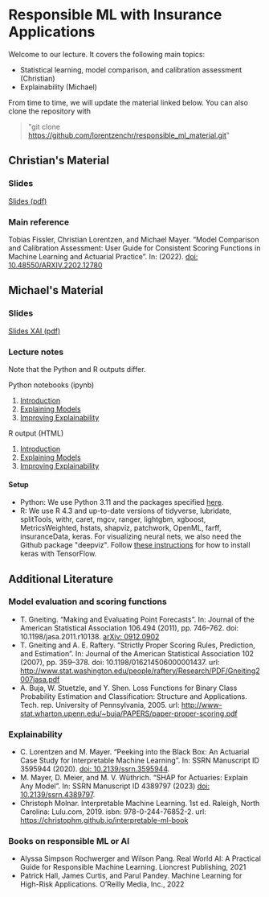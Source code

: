 # Responsible ML with Insurance Applications

Welcome to our lecture. It covers the following main topics:

- Statistical learning, model comparison, and calibration assessment (Christian)
- Explainability (Michael)

From time to time, we will update the material linked below. You can also clone the repository with 

> "git clone https://github.com/lorentzenchr/responsible_ml_material.git"

## Christian's Material

### Slides

[Slides (pdf)](https://github.com/lorentzenchr/responsible_ml_material/blob/main/lecture_slides.pdf)

### Main reference

Tobias Fissler, Christian Lorentzen, and Michael Mayer. “Model Comparison and Calibration Assessment: User Guide for Consistent Scoring Functions in Machine Learning and Actuarial Practice”. In: (2022). [doi: 10.48550/ARXIV.2202.12780](https://doi.org/10.48550/ARXIV.2202.12780)

## Michael's Material

### Slides

[Slides XAI (pdf)](https://github.com/lorentzenchr/responsible_ml_material/blob/main/slides_xai.pdf)

### Lecture notes

Note that the Python and R outputs differ.

Python notebooks (ipynb)

1. [Introduction](py/xai_1_introduction.ipynb)
2. [Explaining Models](py/xai_2_explaining_models.ipynb)
3. [Improving Explainability](py/xai_3_improving_explainability.ipynb)

R output (HTML)

1. [Introduction](https://lorentzenchr.github.io/responsible_ml_material/xai_1_introduction.html)
2. [Explaining Models](https://lorentzenchr.github.io/responsible_ml_material/xai_2_explaining_models.html)
3. [Improving Explainability](https://lorentzenchr.github.io/responsible_ml_material/xai_3_improving_explainability.html)

#### Setup

- Python: We use Python 3.11 and the packages specified [here](py/requirements.txt).
- R: We use R 4.3 and up-to-date versions of tidyverse, lubridate, splitTools, withr, caret, mgcv, ranger, lightgbm, xgboost, MetricsWeighted, hstats, shapviz, patchwork, OpenML, farff, insuranceData, keras. For visualizing neural nets, we also need the Github package "deepviz". Follow [these instructions](https://tensorflow.rstudio.com/reference/keras/install_keras) for how to install keras with TensorFlow.

## Additional Literature

### Model evaluation and scoring functions

- T. Gneiting. “Making and Evaluating Point Forecasts”. In: Journal of the American Statistical Association 106.494 (2011), pp. 746–762. doi: 10.1198/jasa.2011.r10138. [arXiv: 0912.0902](https://doi.org/10.48550/arXiv.0912.0902)
- T. Gneiting and A. E. Raftery. “Strictly Proper Scoring Rules, Prediction, and Estimation”. In: Journal of the American Statistical Association 102 (2007), pp. 359–378. doi: 10.1198/016214506000001437. url: http://www.stat.washington.edu/people/raftery/Research/PDF/Gneiting2007jasa.pdf
- A. Buja, W. Stuetzle, and Y. Shen. Loss Functions for Binary Class Probability Estimation and Classification: Structure and Applications. Tech. rep. University of Pennsylvania, 2005. url: http://www-stat.wharton.upenn.edu/~buja/PAPERS/paper-proper-scoring.pdf

### Explainability

- C. Lorentzen and M. Mayer. “Peeking into the Black Box: An Actuarial Case Study for Interpretable Machine Learning”. In: SSRN Manuscript ID 3595944 (2020). [doi: 10.2139/ssrn.3595944](https://doi.org/10.2139/ssrn.3595944).
- M. Mayer, D. Meier, and M. V. Wüthrich. “SHAP for Actuaries: Explain Any Model”. In: SSRN Manuscript ID 4389797 (2023) [doi: 10.2139/ssrn.4389797](https://doi.org/http://dx.doi.org/10.2139/ssrn.4389797).
- Christoph Molnar. Interpretable Machine Learning. 1st ed. Raleigh, North Carolina: Lulu.com, 2019. isbn: 978-0-244-76852-2. url: https://christophm.github.io/interpretable-ml-book

### Books on responsible ML or AI

- Alyssa Simpson Rochwerger and Wilson Pang. Real World AI: A Practical Guide for Responsible Machine Learning. Lioncrest Publishing, 2021
- Patrick Hall, James Curtis, and Parul Pandey. Machine Learning for High-Risk Applications. O’Reilly Media, Inc., 2022

